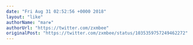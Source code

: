 ```yaml
---
date: "Fri Aug 31 02:52:56 +0000 2018"
layout: "like"
authorName: "mar❁"
authorUrl: "https://twitter.com/zxmbee"
originalPost: "https://twitter.com/zxmbee/status/1035359757249462272"
---
```

